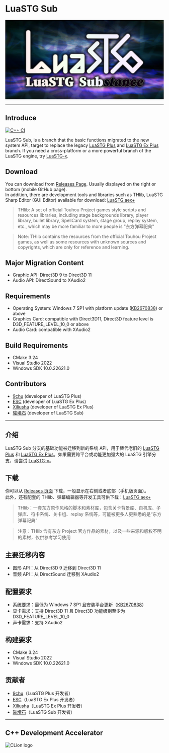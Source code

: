 # LuaSTG Sub

![LuaSTG Sub](artwork/logo.png)

---

## Introduce

[![C++ CI](https://github.com/Legacy-LuaSTG-Engine/LuaSTG-Sub/actions/workflows/cpp-ci.yml/badge.svg)](https://github.com/Legacy-LuaSTG-Engine/LuaSTG-Sub/actions/workflows/cpp-ci.yml)

LuaSTG Sub, is a branch that the basic functions migrated to the new system API, target to replace the legacy [LuaSTG Plus](https://github.com/9chu/LuaSTGPlus) and [LuaSTG Ex Plus](https://github.com/Legacy-LuaSTG-Engine/Legacy-LuaSTG-Ex-Plus) branch. If you need a cross-platform or a more powerful branch of the LuaSTG engine, try [LuaSTG-x](https://github.com/Xrysnow/LuaSTG-x).

## Download

You can download from [Releases Page](https://github.com/Legacy-LuaSTG-Engine/LuaSTG-Sub/releases). Usually displayed on the right or bottom (mobile GitHub page).  
In addition, there are development tools and libraries such as THlib, LuaSTG Sharp Editor (GUI Editor) available for download: [LuaSTG aex+](https://files.luastg-sub.com)

> THlib: A set of official Touhou Project games style scripts and resources libraries, including stage backgrounds library, player library, bullet library, SpellCard system, stage group, replay system, etc., which may be more familiar to more people is "东方弹幕祀典"

> Note: THlib contains the resources from the official Touhou Project games, as well as some resources with unknown sources and copyrights, which are only for reference and learning.

## Major Migration Content

* Graphic API: Direct3D 9 to Direct3D 11
* Audio API: DirectSound to XAudio2

## Requirements

* Operating System: Windows 7 SP1 with platform update ([KB2670838](https://www.microsoft.com/en-us/download/details.aspx?id=36805)) or above
* Graphics Card: compatible with Direct3D11, Direct3D feature level is D3D_FEATURE_LEVEL_10_0 or above
* Audio Card: compatible with XAudio2

## Build Requirements

* CMake 3.24
* Visual Studio 2022
* Windows SDK 10.0.22621.0

## Contributors

* [9chu](https://github.com/9chu) (developer of LuaSTG Plus)
* [ESC](https://github.com/ExboCooope) (developer of LuaSTG Ex Plus)
* [Xiliusha](https://github.com/Xiliusha) (developer of LuaSTG Ex Plus)
* [璀境石](https://github.com/Demonese) (developer of LuaSTG Sub)

---

## 介绍  

LuaSTG Sub 分支的基础功能被迁移到新的系统 API，用于替代老旧的 [LuaSTG Plus](https://github.com/9chu/LuaSTGPlus) 和 [LuaSTG Ex Plus](https://github.com/Legacy-LuaSTG-Engine/Legacy-LuaSTG-Ex-Plus)。如果需要跨平台或功能更加强大的 LuaSTG 引擎分支，请尝试 [LuaSTG-x](https://github.com/Xrysnow/LuaSTG-x)。  

## 下载  

你可以从 [Releases 页面](https://github.com/Legacy-LuaSTG-Engine/LuaSTG-Sub/releases) 下载，一般显示在右侧或者底部（手机版页面）。  
此外，还有配套的 THlib、弹幕编辑器等开发工具可供下载：[LuaSTG aex+](https://files.luastg-sub.com)  

> THlib：一套东方原作风格的脚本和素材库，包含关卡背景库、自机库、子弹库、符卡系统、关卡组、replay 系统等，可能被更多人更熟悉的是“东方弹幕祀典”  

> 注意：THlib 含有东方 Project 官方作品的素材，以及一些来源和版权不明的素材，仅供参考学习使用  

## 主要迁移内容  

* 图形 API：从 Direct3D 9 迁移到 Direct3D 11  
* 音频 API：从 DirectSound 迁移到 XAudio2  

## 配置要求  

* 系统要求：最低为 Windows 7 SP1 且安装平台更新（[KB2670838](https://www.microsoft.com/en-us/download/details.aspx?id=36805)）  
* 显卡需求：支持 Direct3D 11 且 Direct3D 功能级别至少为 D3D_FEATURE_LEVEL_10_0  
* 声卡需求：支持 XAudio2  

## 构建要求

* CMake 3.24
* Visual Studio 2022
* Windows SDK 10.0.22621.0

## 贡献者  

* [9chu](https://github.com/9chu)（LuaSTG Plus 开发者）  
* [ESC](https://github.com/ExboCooope)（LuaSTG Ex Plus 开发者）  
* [Xiliusha](https://github.com/Xiliusha)（LuaSTG Ex Plus 开发者）  
* [璀境石](https://github.com/Demonese)（LuaSTG Sub 开发者）  


---

## C++ Development Accelerator

![CLion logo](https://resources.jetbrains.com/storage/products/company/brand/logos/CLion.svg)
